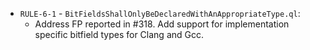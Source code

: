- `RULE-6-1` - `BitFieldsShallOnlyBeDeclaredWithAnAppropriateType.ql`:
    - Address FP reported in #318. Add support for implementation specific bitfield types for Clang and Gcc.